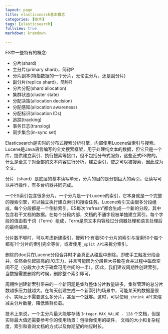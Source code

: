 ```yaml
---
layout: page
title: elasticsearch基本概念
categories: [技术]
tags: [elasticsearch]
fullview: true
markdown: kramdown

---
```


ES中一些特有的概念:
* 分片(shard)
* 主分片(primary shard)，简称P
* 分片副本(特指数据的一个分片，无论主分片，还是副分片)
* 副分片(replica shard)，简称R
* 分片分配(shard allocation)
* 集群状态(cluster state)
* 分配决策(allocation decision)
* 分配感知(allocation awareness)
* 分配标识(allocation IDs)
* 追踪(tracking)
* 事务日志(translog)
* 同步集合(in-sync set)

Elasticsearch是实时的分布式搜索分析引擎，内部使用Lucene做索引与搜索。Lucene是Java语言编写的全文搜索框架，用于处理纯文本的数据，但它只是一个库，提供建立索引、执行搜索等接口，但不包括分布式服务，这些正式ES做的。什么是全文？对全部的文本内容进行分析，建立索引，使之可以被搜索，因此成为全文。

分片（shard）是底层的基本读写单元，分片的目的是分割巨大的索引，让读写可以并行操作，有多台机器共同完成。


一个ES索引包含很多分片，一个分片是一个Lucene的索引，它本身就是一个完整的搜索引擎，可以独立执行建立索引和搜索任务。Lucene索引又由很多分段组成，每个分段都是一个倒排索引。ES每次“refresh”都会生成一个新的分段，其中包含若干文档的数据。在每个分段内部，文档的不通字段被单独建立索引。每个字段的值由若干词（Term）组成，Term是原文本内容经过分词器处理和语言处理后的最终结果。

分片数不够时，可以考虑新建索引，搜索1个有着50个分片的索引与搜索50个每个都有1个分片的索引完全等价，或者使用`_split API`来拆分索引。

删除的doc只在Lucene分段合并时才会真正从磁盘中删除。即使手工触发分段合并，任然会引起较高的I/O压力，并且可能因为分段巨大导致在合并过程中磁盘空间不足（分段大小大于磁盘可用空间的一半）。因此，我们建议周期性创建索引。当数据需要删除的时候，删除整个索引即可。

周期性创建新索引带来的一个新问题是集群整体分片数量较多，集群管理的总分片数越多压力就越大。在每天创建生成一个新索引的场景中，可能某天的数据量很小，实际上不需要这么多分片，甚至一个就够。这时，可以使用`_shrink API`来缩减主分片数量，降低集群负载。

技术上来说，一个主分片最大能够存储 `Integer.MAX_VALUE - 128` 个文档，但是实际最大值还需要参考你的使用场景：包括你使用的硬件， 文档的大小和复杂程度，索引和查询文档的方式以及你期望的响应时长。
